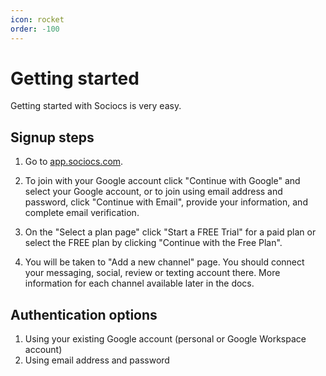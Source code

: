 ```yaml
---
icon: rocket
order: -100
---
```


# Getting started

Getting started with Sociocs is very easy.

## Signup steps

1. Go to <a href="https://app.sociocs.com" target="_blank">app.sociocs.com</a>.

2. To join with your Google account click "Continue with Google" and select your Google account, or to join using email address and password, click "Continue with Email", provide your information, and complete email verification.

3. On the "Select a plan page" click "Start a FREE Trial" for a paid plan or select the FREE plan by clicking "Continue with the Free Plan".

4. You will be taken to "Add a new channel" page. You should connect your messaging, social, review or texting account there. More information for each channel available later in the docs.

## Authentication options

1. Using your existing Google account (personal or Google Workspace account)
2. Using email address and password
